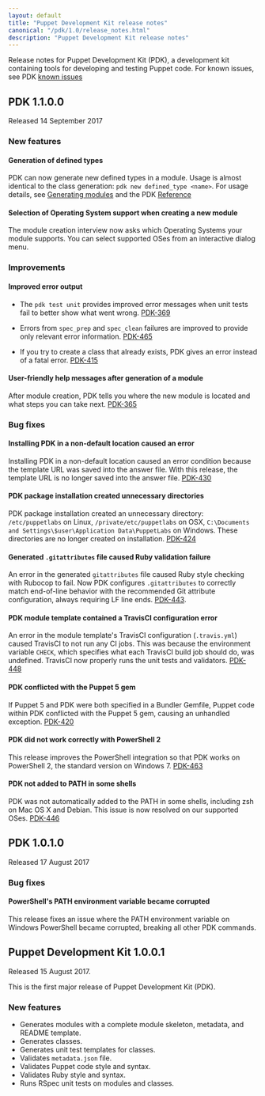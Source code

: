 ```yaml
---
layout: default
title: "Puppet Development Kit release notes"
canonical: "/pdk/1.0/release_notes.html"
description: "Puppet Development Kit release notes"
---
```


Release notes for Puppet Development Kit (PDK), a development kit containing tools for developing and testing Puppet code. For known issues, see PDK [known issues](./known_issues.html)

## PDK 1.1.0.0

Released 14 September 2017

### New features

#### Generation of defined types

PDK can now generate new defined types in a module. Usage is almost identical to the class generation: `pdk new defined_type <name>`. For usage details, see [Generating modules](./pdk_generating_modules.html) and the PDK [Reference](./pdk_reference.html)

#### Selection of Operating System support when creating a new module

The module creation interview now asks which Operating Systems your module supports. You can select supported OSes from an interactive dialog menu.

### Improvements

#### Improved error output

* The `pdk test unit` provides improved error messages when unit tests fail to better show what went wrong. [PDK-369](https://tickets.puppetlabs.com/browse/PDK-369)

* Errors from `spec_prep` and `spec_clean` failures are improved to provide only relevant error information. [PDK-465](https://tickets.puppetlabs.com/browse/PDK-465)

* If you try to create a class that already exists, PDK gives an error instead of a fatal error. [PDK-415](https://tickets.puppetlabs.com/browse/PDK-415)

#### User-friendly help messages after generation of a module

After module creation, PDK tells you where the new module is located and what steps you can take next. [PDK-365](https://tickets.puppetlabs.com/browse/PDK-365)

### Bug fixes

#### Installing PDK in a non-default location caused an error

Installing PDK in a non-default location caused an error condition because the template URL was saved into the answer file. With this release, the template URL is no longer saved into the answer file. [PDK-430](https://tickets.puppetlabs.com/browse/PDK-430)

#### PDK package installation created unnecessary directories

PDK package installation created an unnecessary directory: `/etc/puppetlabs` on Linux, `/private/etc/puppetlabs` on OSX, `C:\Documents and Settings\$user\Application Data\PuppetLabs` on Windows. These directories are no longer created on installation. [PDK-424](https://tickets.puppetlabs.com/browse/PDK-424)

#### Generated `.gitattributes` file caused Ruby validation failure

An error in the generated `gitattributes` file caused Ruby style checking with Rubocop to fail. Now PDK configures `.gitattributes` to correctly match end-of-line behavior with the recommended Git attribute configuration, always requiring LF line ends. [PDK-443](https://tickets.puppetlabs.com/browse/PDK-443).

#### PDK module template contained a TravisCI configuration error

An error in the module template's TravisCI configuration (`.travis.yml`) caused TravisCI to not run any CI jobs. This was because the environment variable `CHECK`, which specifies what each TravisCI build job should do, was undefined. TravisCI now properly runs the unit tests and validators. [PDK-448](https://tickets.puppetlabs.com/browse/PDK-448)

#### PDK conflicted with the Puppet 5 gem

If Puppet 5 and PDK were both specified in a Bundler Gemfile, Puppet code within PDK conflicted with the Puppet 5 gem, causing an unhandled exception. [PDK-420](https://tickets.puppetlabs.com/browse/PDK-420)

#### PDK did not work correctly with PowerShell 2

This release improves the PowerShell integration so that PDK works on PowerShell 2, the standard version on Windows 7. [PDK-463](https://tickets.puppetlabs.com/browse/PDK-463)

#### PDK not added to PATH in some shells

PDK was not automatically added to the PATH in some shells, including zsh on Mac OS X and Debian. This issue is now resolved on our supported OSes. [PDK-446](https://tickets.puppetlabs.com/browse/PDK-446)

## PDK 1.0.1.0

Released 17 August 2017

### Bug fixes

#### PowerShell's PATH environment variable became corrupted

This release fixes an issue where the PATH environment variable on Windows PowerShell became corrupted, breaking all other PDK commands.

## Puppet Development Kit 1.0.0.1

Released 15 August 2017.

This is the first major release of Puppet Development Kit (PDK).

### New features

* Generates modules with a complete module skeleton, metadata, and README template.
* Generates classes.
* Generates unit test templates for classes.
* Validates `metadata.json` file.
* Validates Puppet code style and syntax.
* Validates Ruby style and syntax.
* Runs RSpec unit tests on modules and classes.